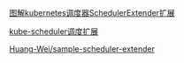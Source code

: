 [图解kubernetes调度器SchedulerExtender扩展](https://www.cnblogs.com/buyicoding/archive/2004/01/13/12250480.html)

[kube-scheduler调度扩展](https://segmentfault.com/a/1190000019034882)

[Huang-Wei/sample-scheduler-extender](https://github.com/Huang-Wei/sample-scheduler-extender)

